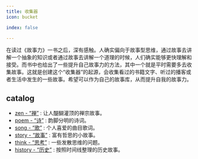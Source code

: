 ```yaml
---
title: 收集器
icon: bucket

index: false

---
```


<!-- more -->

  在读过《故事力》一书之后，深有感触。人确实偏向于故事型思维，通过故事去讲解一个抽象的知识或者通过故事去讲解一个道理的时候，人们确实能够更快理解和接受。而书中也给出了一些提升自己故事力的方法，其中一个就是平时需要多去收集故事。这就是创建这个“收集器”的起源，会收集看过的书籍文字、听过的播客或者生活中发生的一些故事。希望可以作为自己的故事库，从而提升自我的故事力。
  
## catalog

- [zen - “禅”](zen.md) : 让人醍醐灌顶的禅宗故事。
- [poem - “诗”](poem.md) : 韵脚分明的诗词。
- [song - “歌”](song.md) : 个人喜爱的曲目歌词。
- [story - “故事”](story.md) : 富有哲思的小故事。
- [think - “思考”](think.md) : 一些发散思维的问题。
- [history - “历史”](history.md) : 按照时间线整理的历史故事。
  

